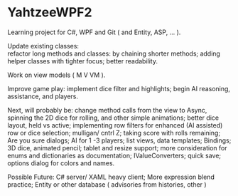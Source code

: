 # YahtzeeWPF2
Learning project for C#, WPF and Git ( and Entity, ASP, ... ).

  Update existing classes:  
      refactor long methods and classes:
        by chaining shorter methods;
        adding helper classes with tighter focus;
        better readability.
        
  Work on view models  ( M V VM ).
  
  Improve game play:
      implement dice filter and highlights; 
      begin AI reasoning, assistance, and players. 
  
Next, will probably be: 
  change method calls from the view to Async, 
  spinning the 2D dice for rolling, and other simple animations;
  better dice layout, held vs active;
  implementing row filters for enhanced (AI assisted) row or dice selection;
  mulligan/ cntrl Z;
  taking score with rolls remaining;
  Are you sure dialogs;
  AI  for 1 -3 players;
  list views, data templates;
  Bindings;
  3D dice, animated pencil;
  tablet and resize  support;
  more consideration for enums and dictionaries as documentation;
  IValueConverters;
  quick save;
  options dialog for colors and names.
  
 Possible Future:
  C# server/ XAML heavy client;
  More expression blend practice;
  Entity or other database ( advisories from histories, other )
  
  

